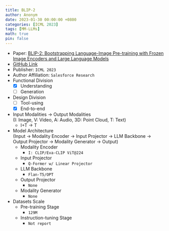 ```yaml
---
title: BLIP-2
author: Anonym
date: 2023-01-30 00:00:00 +0800
categories: [ICML 2023]
tags: [MM-LLMs]
math: true
pin: false
---
```


- Paper: [BLIP-2: Bootstrapping Language-Image Pre-training with Frozen Image Encoders and Large Language Models](https://arxiv.org/abs/2301.12597)
- [GitHub Link](https://github.com/salesforce/LAVIS/tree/main/projects/blip2)
- Publisher: `ICML 2023`
- Author Affiliation: `Salesforce Research`
- Functional Division
  + [x] Understanding
  + [ ] Generation
- Design Division
  + [ ] Tool-using
  + [x] End-to-end
- Input Modalities $\rightarrow$ Output Modalities <br />(I: Image, V: Video, A: Audio, 3D: Point Cloud, T: Text)
  + I+T $\rightarrow$ T
- Model Architecture <br />(Input $\rightarrow$ Modality Encoder $\rightarrow$ Input Projector $\rightarrow$ LLM Backbone $\rightarrow$ Output Projector $\rightarrow$ Modality Generator $\rightarrow$ Output)
  + Modality Encoder
    * `I: CLIP/Eva-CLIP ViT@224`
  + Input Projector
    * `Q-Former w/ Linear Projector`
  + LLM Backbone
    * `Flan-T5/OPT`
  + Output Projector
    * `None`
  + Modality Generator
    * `None`
- Datasets Scale
  + Pre-training Stage
    * `129M`
  + Instruction-tuning Stage
    * `Not report`
